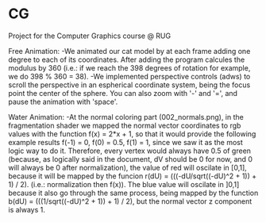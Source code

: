 # CG
Project for the Computer Graphics course @ RUG

Free Animation:
    -We animated our cat model by at each frame adding one degree to each of its coordinates. After adding the program calcules the modulus by 360 (i.e.: if we reach the 398 degrees of rotation for example, we do 398 % 360 = 38).
    -We implemented perspective controls (adws) to scroll the perspective in an espherical coordinate system, being the focus point the center of the sphere.  You can also zoom with '-' and '=', and pause the animation with 'space'.

Water Animation:
    -At the normal coloring part (002_normals.png), in the fragmentation shader we mapped the normal vector coordinates to rgb values with the function f(x) = 2*x + 1, so that it would provide the following example results f(-1) = 0, f(0) = 0.5, f(1) = 1, since we saw it as the most logic way to do it. Therefore, every vertex would always have 0.5 of green (because, as logically said in the document, dV should be 0 for now, and 0 will always be 0 after normalization), the value of red will oscilate in [0,1], because it will be mapped by the funcion r(dU) = (((-dU/sqrt((-dU)^2 + 1)) + 1) / 2). (i.e.: normalization then f(x)). The blue value will oscilate in ]0,1] because it also go through the same process, being mapped by the function b(dU) = (((1/sqrt((-dU)^2 + 1)) + 1) / 2), but the normal vector z component is always 1.
